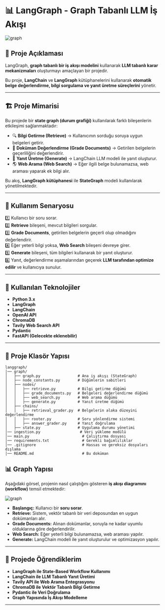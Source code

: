# 📊 LangGraph - Graph Tabanlı LLM İş Akışı

![graph](https://github.com/user-attachments/assets/e8dff863-dc93-41ac-992a-de9a6c4fd175)


## 🚀 Proje Açıklaması
LangGraph, **graph tabanlı bir iş akışı modelini** kullanarak **LLM tabanlı karar mekanizmaları** oluşturmayı amaçlayan bir projedir. 

Bu proje, **LangChain** ve **LangGraph** kütüphanelerini kullanarak **otomatik belge değerlendirme, bilgi sorgulama ve yanıt üretme süreçlerini** yönetir.

---

## 🏗 Proje Mimarisi

Bu projede bir **state graph (durum grafiği)** kullanılarak farklı bileşenlerin etkileşimi sağlanmaktadır:

- 🔍 **Bilgi Getirme (Retrieve)** → Kullanıcının sorduğu soruya uygun belgeleri getirir.
- 📄 **Doküman Değerlendirme (Grade Documents)** → Getirilen belgelerin geçerliliğini değerlendirir.
- 🤖 **Yanıt Üretme (Generate)** → LangChain LLM modeli ile yanıt oluşturur.
- 🌎 **Web Arama (Web Search)** → Eğer ilgili belge bulunamazsa, web araması yaparak ek bilgi alır.

Bu akış, **LangGraph kütüphanesi** ile **StateGraph** modeli kullanılarak yönetilmektedir.

---

## 📌 Kullanım Senaryosu

1️⃣ Kullanıcı bir soru sorar.  
2️⃣ **Retrieve** bileşeni, mevcut bilgileri sorgular.  
3️⃣ **Grade Documents**, getirilen belgelerin geçerli olup olmadığını değerlendirir.  
4️⃣ Eğer yeterli bilgi yoksa, **Web Search** bileşeni devreye girer.  
5️⃣ **Generate** bileşeni, tüm bilgileri kullanarak bir yanıt oluşturur.  
6️⃣ Yanıt, değerlendirme aşamalarından geçerek **LLM tarafından optimize edilir** ve kullanıcıya sunulur.  

---

## 🔧 Kullanılan Teknolojiler

- **Python 3.x**
- **LangGraph**
- **LangChain**
- **OpenAI API**
- **ChromaDB**
- **Tavily Web Search API**
- **Pydantic**
- **FastAPI (Gelecekte eklenebilir)**

---

## 📂 Proje Klasör Yapısı

```
langgraph/
│── graph/
│   ├── graph.py                 # Ana iş akışı (StateGraph)
│   ├── node_constants.py        # Düğümlerin sabitleri
│   ├── nodes/
│   │   ├── retrieve.py          # Bilgi getirme düğümü
│   │   ├── grade_documents.py   # Belgeleri değerlendirme düğümü
│   │   ├── web_search.py        # Web arama düğümü
│   │   ├── generate.py          # Yanıt üretme düğümü
│   ├── chains/
│   │   ├── retrieval_grader.py  # Belgelerin alaka düzeyini değerlendirme
│   │   ├── rooter.py            # Soru yönlendirme sistemi
│   │   ├── answer_grader.py     # Yanıt doğrulama
│   ├── state.py                 # Uygulama durumu yönetimi
│── ingestion.py                  # Veri yükleme modülü
│── main.py                        # Çalıştırma dosyası
│── requirements.txt               # Gerekli bağımlılıklar
│── .gitignore                     # Hassas ve gereksiz dosyaları dışlama
│── README.md                      # Bu doküman
```



## 📊 **Graph Yapısı**

Aşağıdaki görsel, projenin nasıl çalıştığını gösteren **iş akışı diagramını (workflow)** temsil etmektedir:

![graph](https://github.com/user-attachments/assets/c3971f60-85fb-4b87-8fe5-49c802291062)


- **Başlangıç:** Kullanıcı bir **soru sorar**.
- **Retrieve:** Sistem, vektör tabanlı bir veri deposundan en uygun dokümanları alır.
- **Grade Documents:** Alınan dokümanlar, soruyla ne kadar uyumlu olduklarına göre değerlendirilir.
- **Web Search:** Eğer yeterli bilgi bulunamazsa, web araması yapılır.
- **Generate:** LangChain modeli ile yanıt oluşturulur ve optimizasyon yapılır.


---

## 📌 Projede Öğrendiklerim

- **LangGraph ile State-Based Workflow Kullanımı**
- **LangChain ile LLM Tabanlı Yanıt Üretimi**
- **Tavily API ile Web Arama Entegrasyonu**
- **ChromaDB ile Vektör Tabanlı Bilgi Getirme**
- **Pydantic ile Veri Doğrulama**
- **Graph Yapısında İş Akışı Modelleme**

---



